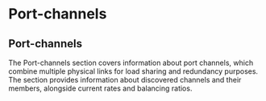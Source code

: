 # Port-channels

## Port-channels

The Port-channels section covers information about port channels, which
combine multiple physical links for load sharing and redundancy
purposes. The section provides information about discovered channels and
their members, alongside current rates and balancing ratios.
